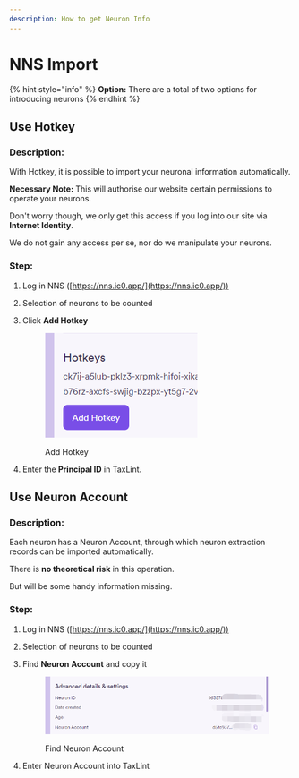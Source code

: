 ```yaml
---
description: How to get Neuron Info
---
```


# NNS Import

{% hint style="info" %}
**Option:** There are a total of two options for introducing neurons
{% endhint %}

## Use Hotkey

### Description:&#x20;

With Hotkey, it is possible to import your neuronal information automatically.

**Necessary Note:** This will authorise our website certain permissions to operate your neurons.

Don't worry though, we only get this access if you log into our site via **Internet Identity**.&#x20;

We do not gain any access per se, nor do we manipulate your neurons.

### Step:&#x20;

1. Log in NNS ([https://nns.ic0.app/](https://nns.ic0.app/))
2. Selection of neurons to be counted
3.  Click **Add Hotkey**

    <figure><img src="../.gitbook/assets/image.png" alt=""><figcaption><p>Add Hotkey</p></figcaption></figure>
4. Enter the **Principal ID** in TaxLint.

## Use Neuron Account

### Description:&#x20;

Each neuron has a Neuron Account, through which neuron extraction records can be imported automatically.

There is **no theoretical risk** in this operation.

But will be some handy information missing.

### **Step:**

1. Log in NNS ([https://nns.ic0.app/](https://nns.ic0.app/))
2. Selection of neurons to be counted
3.  Find **Neuron** **Account** and copy it

    <figure><img src="../.gitbook/assets/image (1).png" alt=""><figcaption><p>Find Neuron Account</p></figcaption></figure>
4. Enter Neuron Account into TaxLint




